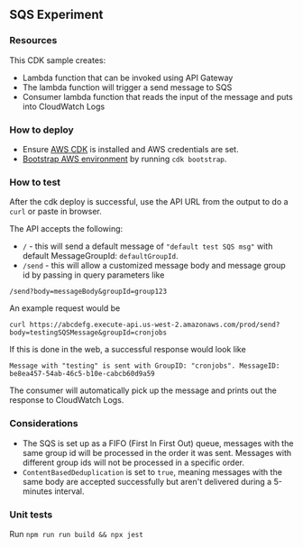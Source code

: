 ## SQS Experiment

### Resources
This CDK sample creates:
* Lambda function that can be invoked using API Gateway
* The lambda function will trigger a send message to SQS
* Consumer lambda function that reads the input of the message and puts into CloudWatch Logs

### How to deploy
* Ensure [AWS CDK](https://docs.aws.amazon.com/cdk/latest/guide/getting_started.html) is installed and AWS credentials are set. 
* [Bootstrap AWS environment](https://docs.aws.amazon.com/cdk/latest/guide/serverless_example.html#serverless_example_deploy_and_test) by running `cdk bootstrap`.

### How to test
After the cdk deploy is successful, use the API URL from the output to do a `curl` or paste in browser.

The API accepts the following:
* `/` - this will send a default message of `"default test SQS msg"` with default MessageGroupId: `defaultGroupId`.
* `/send` - this will allow a customized message body and message group id by passing in query parameters like
```
/send?body=messageBody&groupId=group123
```

An example request would be
```
curl https://abcdefg.execute-api.us-west-2.amazonaws.com/prod/send?body=testingSQSMessage&groupId=cronjobs
```
If this is done in the web, a successful response would look like
```
Message with "testing" is sent with GroupID: "cronjobs". MessageID: be8ea457-54ab-46c5-b10e-cabcb60d9a59
```

The consumer will automatically pick up the message and prints out the response to CloudWatch Logs.

### Considerations
* The SQS is set up as a FIFO (First In First Out) queue, messages with the same group id will be processed in the order it was sent. Messages with different group ids will not be processed in a specific order.
* `ContentBasedDeduplication` is set to `true`, meaning messages with the same body are accepted successfully but aren't delivered during a 5-minutes interval.

### Unit tests
Run `npm run run build && npx jest`

